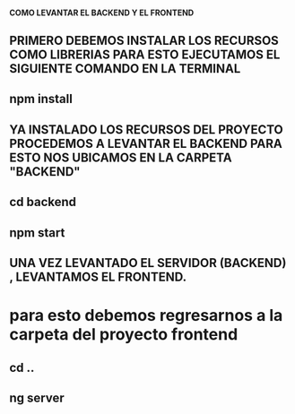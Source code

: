 #### COMO LEVANTAR EL BACKEND Y EL FRONTEND #####
##  PRIMERO DEBEMOS INSTALAR LOS RECURSOS COMO LIBRERIAS PARA ESTO EJECUTAMOS EL SIGUIENTE COMANDO EN LA TERMINAL
##
##
##  npm install
##
##
##
##
##  YA INSTALADO LOS RECURSOS DEL PROYECTO PROCEDEMOS A LEVANTAR EL BACKEND PARA ESTO NOS UBICAMOS EN LA CARPETA "BACKEND"
##
##  cd backend
##  npm start
##  
##
##  UNA VEZ LEVANTADO EL SERVIDOR (BACKEND) , LEVANTAMOS EL FRONTEND.
#   para esto debemos regresarnos a la carpeta del proyecto frontend
##
##  cd ..
##  ng server
##
##
##
##
##
